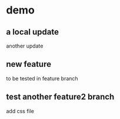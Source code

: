 # demo

## a local update

another update

## new feature 
to be tested in feature branch

## test another feature2 branch
add css file